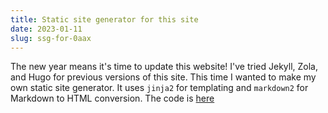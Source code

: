 ```yaml
---
title: Static site generator for this site
date: 2023-01-11
slug: ssg-for-0aax
---
```


The new year means it's time to update this website! I've tried Jekyll, Zola, and Hugo for previous versions of this site. This time I wanted to make my own static site generator. It uses `jinja2` for templating and `markdown2` for Markdown to HTML conversion. The code is [here](https://github.com/0aax)